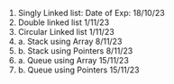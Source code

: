 1. Singly Linked list: Date of Exp: 18/10/23
2. Double linked list 1/11/23
3. Circular Linked list 1/11/23
4. a. Stack using Array 8/11/23
4. b. Stack using Pointers 8/11/23
5. a. Queue using Array 15/11/23
5. b. Queue using Pointers 15/11/23